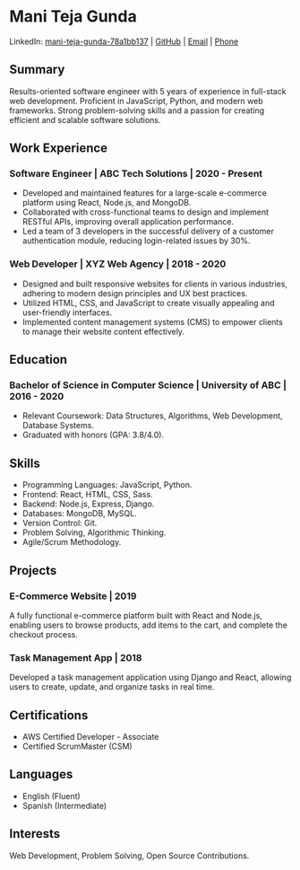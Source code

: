 # Mani Teja Gunda
LinkedIn: [mani-teja-gunda-78a1bb137](https://www.linkedin.com/in/mani-teja-gunda-78a1bb137) | [GitHub](https://github.com/johndoe) | [Email](mailto:maniteja.gunda18@gmail.com) | [Phone](tel:+16674649494)

## Summary
Results-oriented software engineer with 5 years of experience in full-stack web development. Proficient in JavaScript, Python, and modern web frameworks. Strong problem-solving skills and a passion for creating efficient and scalable software solutions. 

## Work Experience

### Software Engineer | ABC Tech Solutions | 2020 - Present
- Developed and maintained features for a large-scale e-commerce platform using React, Node.js, and MongoDB.
- Collaborated with cross-functional teams to design and implement RESTful APIs, improving overall application performance.
- Led a team of 3 developers in the successful delivery of a customer authentication module, reducing login-related issues by 30%.

### Web Developer | XYZ Web Agency | 2018 - 2020
- Designed and built responsive websites for clients in various industries, adhering to modern design principles and UX best practices.
- Utilized HTML, CSS, and JavaScript to create visually appealing and user-friendly interfaces.
- Implemented content management systems (CMS) to empower clients to manage their website content effectively.

## Education

### Bachelor of Science in Computer Science | University of ABC | 2016 - 2020
- Relevant Coursework: Data Structures, Algorithms, Web Development, Database Systems.
- Graduated with honors (GPA: 3.8/4.0).

## Skills
- Programming Languages: JavaScript, Python.
- Frontend: React, HTML, CSS, Sass.
- Backend: Node.js, Express, Django.
- Databases: MongoDB, MySQL.
- Version Control: Git.
- Problem Solving, Algorithmic Thinking.
- Agile/Scrum Methodology.

## Projects
### E-Commerce Website | 2019
A fully functional e-commerce platform built with React and Node.js, enabling users to browse products, add items to the cart, and complete the checkout process.

### Task Management App | 2018
Developed a task management application using Django and React, allowing users to create, update, and organize tasks in real time.

## Certifications
- AWS Certified Developer - Associate
- Certified ScrumMaster (CSM)

## Languages
- English (Fluent)
- Spanish (Intermediate)

## Interests
Web Development, Problem Solving, Open Source Contributions.

